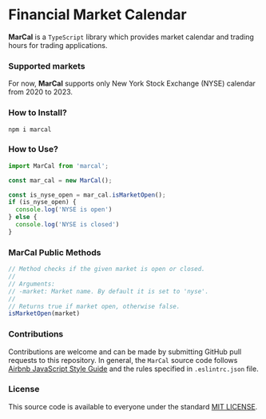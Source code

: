 # Financial Market Calendar

**MarCal** is a `TypeScript` library which provides market calendar and
trading hours for trading applications.


### Supported markets
For now, **MarCal** supports only New York Stock Exchange (NYSE) calendar from 2020 to 2023.


### How to Install?
```
npm i marcal
```

### How to Use?
```javascript
import MarCal from 'marcal';

const mar_cal = new MarCal();

const is_nyse_open = mar_cal.isMarketOpen();
if (is_nyse_open) {
  console.log('NYSE is open')
} else {
  console.log('NYSE is closed')
}
```

### MarCal Public Methods
```javascript
// Method checks if the given market is open or closed.
//
// Arguments:
// -market: Market name. By default it is set to 'nyse'.
//
// Returns true if market open, otherwise false.
isMarketOpen(market)
```


### Contributions
Contributions are welcome and can be made by submitting GitHub pull requests
to this repository. In general, the `MarCal` source code follows
[Airbnb JavaScript Style Guide](https://github.com/airbnb/javascript) and the
rules specified in `.eslintrc.json` file.


### License
This source code is available to everyone under the standard
[MIT LICENSE](https://github.com/baloian/marcal/blob/master/LICENSE).

